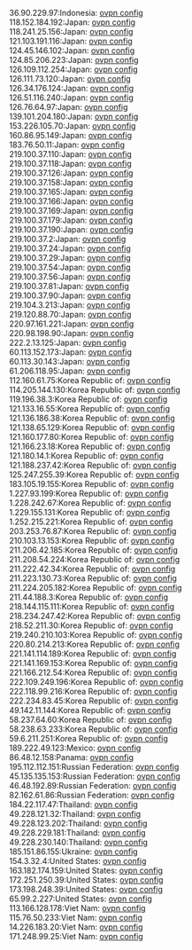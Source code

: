 36.90.229.97:Indonesia: [ovpn config](vpn/36_90_229_97.ovpn)  
118.152.184.192:Japan: [ovpn config](vpn/118_152_184_192.ovpn)  
118.241.25.156:Japan: [ovpn config](vpn/118_241_25_156.ovpn)  
121.103.191.116:Japan: [ovpn config](vpn/121_103_191_116.ovpn)  
124.45.146.102:Japan: [ovpn config](vpn/124_45_146_102.ovpn)  
124.85.206.223:Japan: [ovpn config](vpn/124_85_206_223.ovpn)  
126.109.112.254:Japan: [ovpn config](vpn/126_109_112_254.ovpn)  
126.111.73.120:Japan: [ovpn config](vpn/126_111_73_120.ovpn)  
126.34.176.124:Japan: [ovpn config](vpn/126_34_176_124.ovpn)  
126.51.116.240:Japan: [ovpn config](vpn/126_51_116_240.ovpn)  
126.76.64.97:Japan: [ovpn config](vpn/126_76_64_97.ovpn)  
139.101.204.180:Japan: [ovpn config](vpn/139_101_204_180.ovpn)  
153.226.105.70:Japan: [ovpn config](vpn/153_226_105_70.ovpn)  
160.86.95.149:Japan: [ovpn config](vpn/160_86_95_149.ovpn)  
183.76.50.11:Japan: [ovpn config](vpn/183_76_50_11.ovpn)  
219.100.37.110:Japan: [ovpn config](vpn/219_100_37_110.ovpn)  
219.100.37.118:Japan: [ovpn config](vpn/219_100_37_118.ovpn)  
219.100.37.126:Japan: [ovpn config](vpn/219_100_37_126.ovpn)  
219.100.37.158:Japan: [ovpn config](vpn/219_100_37_158.ovpn)  
219.100.37.165:Japan: [ovpn config](vpn/219_100_37_165.ovpn)  
219.100.37.166:Japan: [ovpn config](vpn/219_100_37_166.ovpn)  
219.100.37.169:Japan: [ovpn config](vpn/219_100_37_169.ovpn)  
219.100.37.179:Japan: [ovpn config](vpn/219_100_37_179.ovpn)  
219.100.37.190:Japan: [ovpn config](vpn/219_100_37_190.ovpn)  
219.100.37.2:Japan: [ovpn config](vpn/219_100_37_2.ovpn)  
219.100.37.24:Japan: [ovpn config](vpn/219_100_37_24.ovpn)  
219.100.37.29:Japan: [ovpn config](vpn/219_100_37_29.ovpn)  
219.100.37.54:Japan: [ovpn config](vpn/219_100_37_54.ovpn)  
219.100.37.56:Japan: [ovpn config](vpn/219_100_37_56.ovpn)  
219.100.37.81:Japan: [ovpn config](vpn/219_100_37_81.ovpn)  
219.100.37.90:Japan: [ovpn config](vpn/219_100_37_90.ovpn)  
219.104.3.213:Japan: [ovpn config](vpn/219_104_3_213.ovpn)  
219.120.88.70:Japan: [ovpn config](vpn/219_120_88_70.ovpn)  
220.97.161.221:Japan: [ovpn config](vpn/220_97_161_221.ovpn)  
220.98.198.90:Japan: [ovpn config](vpn/220_98_198_90.ovpn)  
222.2.13.125:Japan: [ovpn config](vpn/222_2_13_125.ovpn)  
60.113.152.173:Japan: [ovpn config](vpn/60_113_152_173.ovpn)  
60.113.30.143:Japan: [ovpn config](vpn/60_113_30_143.ovpn)  
61.206.118.95:Japan: [ovpn config](vpn/61_206_118_95.ovpn)  
112.160.61.75:Korea Republic of: [ovpn config](vpn/112_160_61_75.ovpn)  
114.205.144.130:Korea Republic of: [ovpn config](vpn/114_205_144_130.ovpn)  
119.196.38.3:Korea Republic of: [ovpn config](vpn/119_196_38_3.ovpn)  
121.133.16.55:Korea Republic of: [ovpn config](vpn/121_133_16_55.ovpn)  
121.136.186.38:Korea Republic of: [ovpn config](vpn/121_136_186_38.ovpn)  
121.138.65.129:Korea Republic of: [ovpn config](vpn/121_138_65_129.ovpn)  
121.160.177.80:Korea Republic of: [ovpn config](vpn/121_160_177_80.ovpn)  
121.166.23.18:Korea Republic of: [ovpn config](vpn/121_166_23_18.ovpn)  
121.180.14.1:Korea Republic of: [ovpn config](vpn/121_180_14_1.ovpn)  
121.188.237.42:Korea Republic of: [ovpn config](vpn/121_188_237_42.ovpn)  
125.247.255.39:Korea Republic of: [ovpn config](vpn/125_247_255_39.ovpn)  
183.105.19.155:Korea Republic of: [ovpn config](vpn/183_105_19_155.ovpn)  
1.227.93.199:Korea Republic of: [ovpn config](vpn/1_227_93_199.ovpn)  
1.228.242.67:Korea Republic of: [ovpn config](vpn/1_228_242_67.ovpn)  
1.229.155.131:Korea Republic of: [ovpn config](vpn/1_229_155_131.ovpn)  
1.252.215.221:Korea Republic of: [ovpn config](vpn/1_252_215_221.ovpn)  
203.253.76.87:Korea Republic of: [ovpn config](vpn/203_253_76_87.ovpn)  
210.103.13.153:Korea Republic of: [ovpn config](vpn/210_103_13_153.ovpn)  
211.206.42.185:Korea Republic of: [ovpn config](vpn/211_206_42_185.ovpn)  
211.208.54.224:Korea Republic of: [ovpn config](vpn/211_208_54_224.ovpn)  
211.222.42.34:Korea Republic of: [ovpn config](vpn/211_222_42_34.ovpn)  
211.223.130.73:Korea Republic of: [ovpn config](vpn/211_223_130_73.ovpn)  
211.224.205.182:Korea Republic of: [ovpn config](vpn/211_224_205_182.ovpn)  
211.44.188.3:Korea Republic of: [ovpn config](vpn/211_44_188_3.ovpn)  
218.144.115.111:Korea Republic of: [ovpn config](vpn/218_144_115_111.ovpn)  
218.234.247.42:Korea Republic of: [ovpn config](vpn/218_234_247_42.ovpn)  
218.52.211.30:Korea Republic of: [ovpn config](vpn/218_52_211_30.ovpn)  
219.240.210.103:Korea Republic of: [ovpn config](vpn/219_240_210_103.ovpn)  
220.80.214.213:Korea Republic of: [ovpn config](vpn/220_80_214_213.ovpn)  
221.141.114.189:Korea Republic of: [ovpn config](vpn/221_141_114_189.ovpn)  
221.141.169.153:Korea Republic of: [ovpn config](vpn/221_141_169_153.ovpn)  
221.166.212.54:Korea Republic of: [ovpn config](vpn/221_166_212_54.ovpn)  
222.109.249.196:Korea Republic of: [ovpn config](vpn/222_109_249_196.ovpn)  
222.118.99.216:Korea Republic of: [ovpn config](vpn/222_118_99_216.ovpn)  
222.234.83.45:Korea Republic of: [ovpn config](vpn/222_234_83_45.ovpn)  
49.142.11.144:Korea Republic of: [ovpn config](vpn/49_142_11_144.ovpn)  
58.237.64.60:Korea Republic of: [ovpn config](vpn/58_237_64_60.ovpn)  
58.238.63.233:Korea Republic of: [ovpn config](vpn/58_238_63_233.ovpn)  
59.6.211.251:Korea Republic of: [ovpn config](vpn/59_6_211_251.ovpn)  
189.222.49.123:Mexico: [ovpn config](vpn/189_222_49_123.ovpn)  
86.48.12.158:Panama: [ovpn config](vpn/86_48_12_158.ovpn)  
195.112.112.151:Russian Federation: [ovpn config](vpn/195_112_112_151.ovpn)  
45.135.135.153:Russian Federation: [ovpn config](vpn/45_135_135_153.ovpn)  
46.48.192.89:Russian Federation: [ovpn config](vpn/46_48_192_89.ovpn)  
82.162.61.86:Russian Federation: [ovpn config](vpn/82_162_61_86.ovpn)  
184.22.117.47:Thailand: [ovpn config](vpn/184_22_117_47.ovpn)  
49.228.121.32:Thailand: [ovpn config](vpn/49_228_121_32.ovpn)  
49.228.123.202:Thailand: [ovpn config](vpn/49_228_123_202.ovpn)  
49.228.229.181:Thailand: [ovpn config](vpn/49_228_229_181.ovpn)  
49.228.230.140:Thailand: [ovpn config](vpn/49_228_230_140.ovpn)  
185.151.86.155:Ukraine: [ovpn config](vpn/185_151_86_155.ovpn)  
154.3.32.4:United States: [ovpn config](vpn/154_3_32_4.ovpn)  
163.182.174.159:United States: [ovpn config](vpn/163_182_174_159.ovpn)  
172.251.250.39:United States: [ovpn config](vpn/172_251_250_39.ovpn)  
173.198.248.39:United States: [ovpn config](vpn/173_198_248_39.ovpn)  
65.99.2.227:United States: [ovpn config](vpn/65_99_2_227.ovpn)  
113.166.128.178:Viet Nam: [ovpn config](vpn/113_166_128_178.ovpn)  
115.76.50.233:Viet Nam: [ovpn config](vpn/115_76_50_233.ovpn)  
14.226.183.20:Viet Nam: [ovpn config](vpn/14_226_183_20.ovpn)  
171.248.99.25:Viet Nam: [ovpn config](vpn/171_248_99_25.ovpn)  
